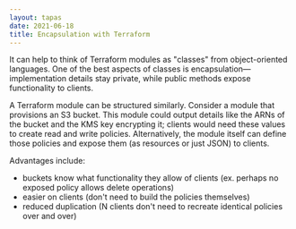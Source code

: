 ```yaml
---
layout: tapas
date: 2021-06-18
title: Encapsulation with Terraform
---
```


It can help to think of Terraform modules as "classes" from object-oriented languages.
One of the best aspects of classes is encapsulation—implementation details stay private,
while public methods expose functionality to clients.

A Terraform module can be structured similarly.
Consider a module that provisions an S3 bucket.
This module could output details like the ARNs of the bucket and the KMS key encrypting it;
clients would need these values to create read and write policies.
Alternatively, the module itself can define those policies and expose them (as resources or just JSON) to clients.

Advantages include:
- buckets know what functionality they allow of clients (ex. perhaps no exposed policy allows delete operations)
- easier on clients (don't need to build the policies themselves)
- reduced duplication (N clients don't need to recreate identical policies over and over)
